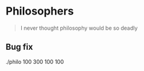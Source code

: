 # Philosophers

>	I never thought philosophy would be so deadly

## Bug fix
./philo 100 300 100 100
